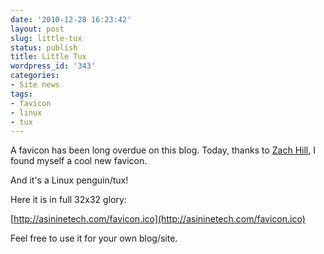 ```yaml
---
date: '2010-12-28 16:23:42'
layout: post
slug: little-tux
status: publish
title: Little Tux
wordpress_id: '343'
categories:
- Site news
tags:
- favicon
- linux
- tux
---
```


A favicon has been long overdue on this blog. Today, thanks to [Zach Hill](http://hillz.me/), I found myself a cool new favicon.

And it's a Linux penguin/tux!

Here it is in full 32x32 glory:

[http://asininetech.com/favicon.ico](http://asininetech.com/favicon.ico)

Feel free to use it for your own blog/site.
